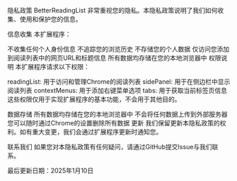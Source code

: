 隐私政策
BetterReadingList 非常重视您的隐私。本隐私政策说明了我们如何收集、使用和保护您的信息。

信息收集
本扩展程序：

不收集任何个人身份信息
不追踪您的浏览历史
不存储您的个人数据
仅访问您添加到阅读列表中的网页URL和标题信息
所有数据均存储在您的本地浏览器中
权限说明
本扩展程序请求以下权限：

readingList: 用于访问和管理Chrome的阅读列表
sidePanel: 用于在侧边栏中显示阅读列表
contextMenus: 用于添加右键菜单选项
tabs: 用于获取当前标签页信息
这些权限仅用于实现扩展程序的基本功能，不会用于其他目的。

数据存储
所有数据均存储在您的本地浏览器中
不会将任何数据上传到外部服务器
您可以随时通过Chrome的设置删除所有数据
更新
我们保留更新本隐私政策的权利。如有重大变更，我们会通过扩展程序更新时通知您。

联系我们
如果您对本隐私政策有任何疑问，请通过GitHub提交Issue与我们联系。

最后更新日期：2025年1月10日
